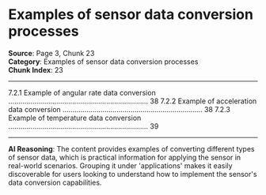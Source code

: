 # Examples of sensor data conversion processes

**Source**: Page 3, Chunk 23  
**Category**: Examples of sensor data conversion processes  
**Chunk Index**: 23

---

7.2.1 Example of angular rate data conversion ...................................................................... 38
7.2.2 Example of acceleration data conversion ...................................................................... 38
7.2.3 Example of temperature data conversion ...................................................................... 39

---

**AI Reasoning**: The content provides examples of converting different types of sensor data, which is practical information for applying the sensor in real-world scenarios. Grouping it under 'applications' makes it easily discoverable for users looking to understand how to implement the sensor's data conversion capabilities.
